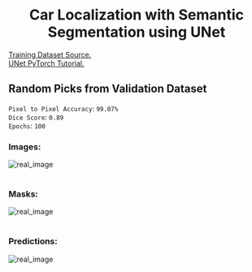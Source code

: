 <h1 align="center">Car Localization with Semantic Segmentation using UNet</h1>

[Training Dataset Source.](https://www.kaggle.com/dansbecker/cityscapes-image-pairs)<br/>
[UNet PyTorch Tutorial.](https://youtu.be/IHq1t7NxS8k)<br/>

## Random Picks from Validation Dataset
`Pixel to Pixel Accuracy`: `99.07%`<br/>
`Dice Score`: `0.89`<br/>
`Epochs`: `100`<br/>
### Images:<br/>
<img src="https://github.com/ANI717/Localization_with_Semantic_Segmentation/blob/main/UNet/results/input.jpg" alt="real_image" class="inline"/><br/>
<br/>
### Masks:<br/>
<img src="https://github.com/ANI717/Localization_with_Semantic_Segmentation/blob/main/UNet/results/target.jpg" alt="real_image" class="inline"/><br/>
<br/>
### Predictions:<br/>
<img src="https://github.com/ANI717/Localization_with_Semantic_Segmentation/blob/main/UNet/results/prediction_epoch100.jpg" alt="real_image" class="inline"/><br/>
<br/>
